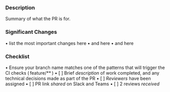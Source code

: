 ### Description

Summary of what the PR is for.

### Significant Changes

•⁠  ⁠list the most important changes here
•⁠  ⁠and here
•⁠  ⁠and here

### Checklist

•⁠  ⁠Ensure your branch name matches one of the patterns that will trigger the CI checks (⁠ feature/** ⁠)
•⁠  ⁠[ ] Brief *description* of work completed, and any technical decisions made as part of the PR
•⁠  ⁠[ ] *Reviewers* have been assigned 
•⁠  ⁠[ ] PR link *shared* on Slack and Teams
•⁠  ⁠[ ] 2 reviews *received*
